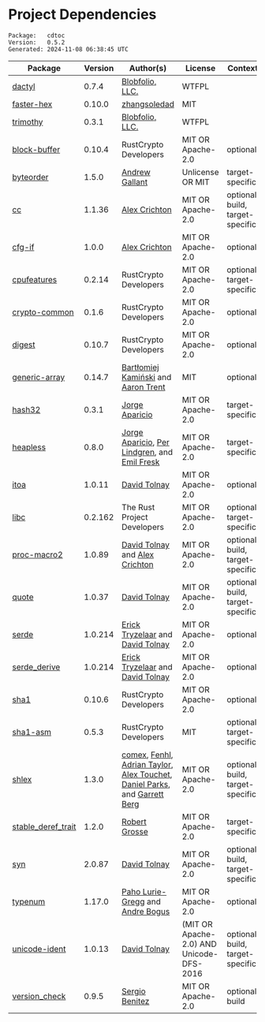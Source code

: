 # Project Dependencies
    Package:   cdtoc
    Version:   0.5.2
    Generated: 2024-11-08 06:38:45 UTC

| Package | Version | Author(s) | License | Context |
| ---- | ---- | ---- | ---- | ---- |
| [dactyl](https://github.com/Blobfolio/dactyl) | 0.7.4 | [Blobfolio, LLC.](mailto:hello@blobfolio.com) | WTFPL | |
| [faster-hex](https://github.com/NervosFoundation/faster-hex) | 0.10.0 | [zhangsoledad](mailto:787953403@qq.com) | MIT | |
| [trimothy](https://github.com/Blobfolio/trimothy) | 0.3.1 | [Blobfolio, LLC.](mailto:hello@blobfolio.com) | WTFPL | |
| [block-buffer](https://github.com/RustCrypto/utils) | 0.10.4 | RustCrypto Developers | MIT OR Apache-2.0 | optional |
| [byteorder](https://github.com/BurntSushi/byteorder) | 1.5.0 | [Andrew Gallant](mailto:jamslam@gmail.com) | Unlicense OR MIT | target-specific |
| [cc](https://github.com/rust-lang/cc-rs) | 1.1.36 | [Alex Crichton](mailto:alex@alexcrichton.com) | MIT OR Apache-2.0 | optional, build, target-specific |
| [cfg-if](https://github.com/alexcrichton/cfg-if) | 1.0.0 | [Alex Crichton](mailto:alex@alexcrichton.com) | MIT OR Apache-2.0 | optional |
| [cpufeatures](https://github.com/RustCrypto/utils) | 0.2.14 | RustCrypto Developers | MIT OR Apache-2.0 | optional, target-specific |
| [crypto-common](https://github.com/RustCrypto/traits) | 0.1.6 | RustCrypto Developers | MIT OR Apache-2.0 | optional |
| [digest](https://github.com/RustCrypto/traits) | 0.10.7 | RustCrypto Developers | MIT OR Apache-2.0 | optional |
| [generic-array](https://github.com/fizyk20/generic-array.git) | 0.14.7 | [Bartłomiej Kamiński](mailto:fizyk20@gmail.com) and [Aaron Trent](mailto:novacrazy@gmail.com) | MIT | optional |
| [hash32](https://github.com/japaric/hash32) | 0.3.1 | [Jorge Aparicio](mailto:jorge@japaric.io) | MIT OR Apache-2.0 | target-specific |
| [heapless](https://github.com/rust-embedded/heapless) | 0.8.0 | [Jorge Aparicio](mailto:jorge@japaric.io), [Per Lindgren](mailto:per.lindgren@ltu.se), and [Emil Fresk](mailto:emil.fresk@gmail.com) | MIT OR Apache-2.0 | target-specific |
| [itoa](https://github.com/dtolnay/itoa) | 1.0.11 | [David Tolnay](mailto:dtolnay@gmail.com) | MIT OR Apache-2.0 | optional |
| [libc](https://github.com/rust-lang/libc) | 0.2.162 | The Rust Project Developers | MIT OR Apache-2.0 | optional, target-specific |
| [proc-macro2](https://github.com/dtolnay/proc-macro2) | 1.0.89 | [David Tolnay](mailto:dtolnay@gmail.com) and [Alex Crichton](mailto:alex@alexcrichton.com) | MIT OR Apache-2.0 | optional, build, target-specific |
| [quote](https://github.com/dtolnay/quote) | 1.0.37 | [David Tolnay](mailto:dtolnay@gmail.com) | MIT OR Apache-2.0 | optional, build, target-specific |
| [serde](https://github.com/serde-rs/serde) | 1.0.214 | [Erick Tryzelaar](mailto:erick.tryzelaar@gmail.com) and [David Tolnay](mailto:dtolnay@gmail.com) | MIT OR Apache-2.0 | optional |
| [serde_derive](https://github.com/serde-rs/serde) | 1.0.214 | [Erick Tryzelaar](mailto:erick.tryzelaar@gmail.com) and [David Tolnay](mailto:dtolnay@gmail.com) | MIT OR Apache-2.0 | optional |
| [sha1](https://github.com/RustCrypto/hashes) | 0.10.6 | RustCrypto Developers | MIT OR Apache-2.0 | optional |
| [sha1-asm](https://github.com/RustCrypto/asm-hashes) | 0.5.3 | RustCrypto Developers | MIT | optional, target-specific |
| [shlex](https://github.com/comex/rust-shlex) | 1.3.0 | [comex](mailto:comexk@gmail.com), [Fenhl](mailto:fenhl@fenhl.net), [Adrian Taylor](mailto:adetaylor@chromium.org), [Alex Touchet](mailto:alextouchet@outlook.com), [Daniel Parks](mailto:dp+git@oxidized.org), and [Garrett Berg](mailto:googberg@gmail.com) | MIT OR Apache-2.0 | optional, build, target-specific |
| [stable_deref_trait](https://github.com/storyyeller/stable_deref_trait) | 1.2.0 | [Robert Grosse](mailto:n210241048576@gmail.com) | MIT OR Apache-2.0 | target-specific |
| [syn](https://github.com/dtolnay/syn) | 2.0.87 | [David Tolnay](mailto:dtolnay@gmail.com) | MIT OR Apache-2.0 | optional, build, target-specific |
| [typenum](https://github.com/paholg/typenum) | 1.17.0 | [Paho Lurie-Gregg](mailto:paho@paholg.com) and [Andre Bogus](mailto:bogusandre@gmail.com) | MIT OR Apache-2.0 | optional |
| [unicode-ident](https://github.com/dtolnay/unicode-ident) | 1.0.13 | [David Tolnay](mailto:dtolnay@gmail.com) | (MIT OR Apache-2.0) AND Unicode-DFS-2016 | optional, build, target-specific |
| [version_check](https://github.com/SergioBenitez/version_check) | 0.9.5 | [Sergio Benitez](mailto:sb@sergio.bz) | MIT OR Apache-2.0 | optional, build |
